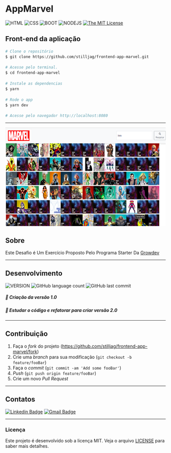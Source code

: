 # AppMarvel

![HTML](https://img.shields.io/badge/HTML-orange) ![CSS](https://img.shields.io/badge/CSS-blue) ![BOOT](https://img.shields.io/badge/BOOTSTRAP-purple) ![NODEJS](https://img.shields.io/badge/NODEJS-yellow)  [![The MIT License](https://img.shields.io/badge/LICENSE-MIT-green.svg?style=flat-square)](http://github.com/stilljag/frontend-app-marvel/blob/master/LICENSE.md)


## Front-end da aplicação

```bash
# Clone o repositório
$ git clone https://github.com/stilljag/frontend-app-marvel.git

# Acesse pelo terminal.
$ cd frontend-app-marvel

# Instale as dependencias
$ yarn 

# Rode o app
$ yarn dev

# Acesse pelo navegador http://localhost:8080
```
<hr>


<div align="center" style="margin-bottom: 20px;">
<img src="public/assets/img1.png" alt="" width="650" height="310"/>
</div>


## Sobre
 Este Desafio é Um Exercício Proposto Pelo Programa Starter Da [Growdev][grow]

------------


## Desenvolvimento

![VERSION](https://img.shields.io/badge/VERSION.1.0-blue) ![GitHub language count](https://img.shields.io/github/languages/count/stilljag/frontend-app-marvel?style=flat-square) ![GitHub last commit](https://img.shields.io/github/last-commit/stilljag/frontend-app-marvel?style=flat-square)
#####   📍   Criação da versão 1.0
#####  📘  Estudar o código e refatorar para criar versão 2.0
------------



## Contribuição

1. Faça o _fork_ do projeto (<https://github.com/stilljag/frontend-app-marvel/fork>)
2. Crie uma _branch_ para sua modificação (`git checkout -b feature/fooBar`)
3. Faça o _commit_ (`git commit -am 'Add some fooBar'`)
4. _Push_ (`git push origin feature/fooBar`)
5. Crie um novo _Pull Request_

------------


## Contatos

[![Linkedin Badge](https://img.shields.io/badge/-William%20Ribeiro-blue?style=flat-square&logo=Linkedin&logoColor=white&link=https://www.linkedin.com/in/william-ribeiro-0b5ab911a/)](https://www.linkedin.com/in/william-ribeiro-0b5ab911a/) [![Gmail Badge](https://img.shields.io/badge/-sbrdigital15@gmail.com-blue?style=flat-square&logo=Gmail&logoColor=white&link=mailto:sbrdigital15@gmail.com)](mailto:sbrdigital15@gmail.com)


------------


### Licença

Este projeto é desenvolvido sob a licença MIT. Veja o arquivo [LICENSE](LICENSE.md) para saber mais detalhes.




[grow]: https://www.growdev.com.br/ "Growdev"
